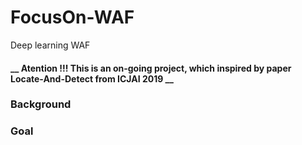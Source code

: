 # FocusOn-WAF
Deep learning WAF
#### __ Atention !!! This is an on-going project, which inspired by paper Locate-And-Detect from ICJAI 2019 __
### Background
### Goal
